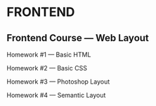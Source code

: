 # FRONTEND

## Frontend Course — Web Layout

Homework #1 — Basic HTML

Homework #2 — Basic CSS

Homework #3 — Photoshop Layout

Homework #4 — Semantic Layout
